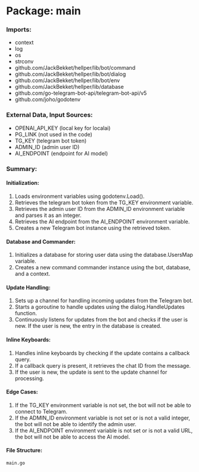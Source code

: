 # Package: main

### Imports:

* context
* log
* os
* strconv
* github.com/JackBekket/hellper/lib/bot/command
* github.com/JackBekket/hellper/lib/bot/dialog
* github.com/JackBekket/hellper/lib/bot/env
* github.com/JackBekket/hellper/lib/database
* github.com/go-telegram-bot-api/telegram-bot-api/v5
* github.com/joho/godotenv

### External Data, Input Sources:

* OPENAI_API_KEY (local key for localai)
* PG_LINK (not used in the code)
* TG_KEY (telegram bot token)
* ADMIN_ID (admin user ID)
* AI_ENDPOINT (endpoint for AI model)

### Summary:

#### Initialization:

1. Loads environment variables using godotenv.Load().
2. Retrieves the telegram bot token from the TG_KEY environment variable.
3. Retrieves the admin user ID from the ADMIN_ID environment variable and parses it as an integer.
4. Retrieves the AI endpoint from the AI_ENDPOINT environment variable.
5. Creates a new Telegram bot instance using the retrieved token.

#### Database and Commander:

1. Initializes a database for storing user data using the database.UsersMap variable.
2. Creates a new command commander instance using the bot, database, and a context.

#### Update Handling:

1. Sets up a channel for handling incoming updates from the Telegram bot.
2. Starts a goroutine to handle updates using the dialog.HandleUpdates function.
3. Continuously listens for updates from the bot and checks if the user is new. If the user is new, the entry in the database is created.

#### Inline Keyboards:

1. Handles inline keyboards by checking if the update contains a callback query.
2. If a callback query is present, it retrieves the chat ID from the message.
3. If the user is new, the update is sent to the update channel for processing.

#### Edge Cases:

1. If the TG_KEY environment variable is not set, the bot will not be able to connect to Telegram.
2. If the ADMIN_ID environment variable is not set or is not a valid integer, the bot will not be able to identify the admin user.
3. If the AI_ENDPOINT environment variable is not set or is not a valid URL, the bot will not be able to access the AI model.

#### File Structure:

```
main.go
```

